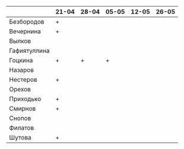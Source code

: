 |              	| 21-04	| 28-04	| 05-05	| 12-05	| 26-05 |
|--------------	|-----	|-----	|-----	|-----  |-----  |
| Безбородов   	|   +  	|     	|      	|     	|   	  |
| Вечернина    	|   +  	|     	|   	  |     	|   	  |
| Вылков       	|     	|     	|     	|     	|   	  |
| Гафиятуллина 	|     	|     	|     	|     	|   	  |
| Гоцкина      	|   +  	|   +  	|   +  	|     	|   	  |
| Назаров      	|     	|     	|     	|     	|   	  |
| Нестеров     	|   +  	|     	|     	|     	|   	  |
| Орехов       	|     	|     	|     	|     	|   	  |
| Приходько    	|   +  	|     	|     	|     	|   	  |
| Смирнов      	|   +  	|     	|     	|     	|   	  |
| Снопов       	|     	|     	|     	|     	|   	  |
| Филатов      	|     	|     	|     	|     	|   	  |
| Шутова       	|   +  	|     	|     	|     	|   	  |
